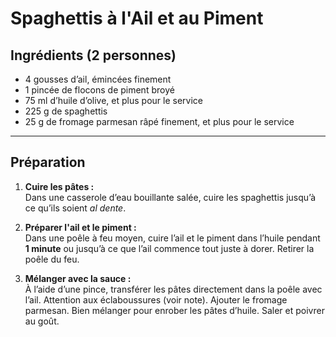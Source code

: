 # Spaghettis à l'Ail et au Piment

## Ingrédients (2 personnes)

- 4 gousses d’ail, émincées finement  
- 1 pincée de flocons de piment broyé
- 75 ml d’huile d’olive, et plus pour le service  
- 225 g de spaghettis  
- 25 g de fromage parmesan râpé finement, et plus pour le service  

---

## Préparation


1. **Cuire les pâtes :**  
   Dans une casserole d’eau bouillante salée, cuire les spaghettis jusqu’à ce qu’ils soient *al dente*.

1. **Préparer l'ail et le piment :**  
   Dans une poêle à feu moyen, cuire l’ail et le piment dans l’huile pendant **1 minute** ou jusqu’à ce que l’ail commence tout juste à dorer. Retirer la poêle du feu.

3. **Mélanger avec la sauce :**  
   À l’aide d’une pince, transférer les pâtes directement dans la poêle avec l’ail. Attention aux éclaboussures (voir note). Ajouter le fromage parmesan. Bien mélanger pour enrober les pâtes d’huile. Saler et poivrer au goût.

